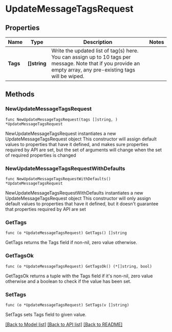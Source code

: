 # UpdateMessageTagsRequest

## Properties

Name | Type | Description | Notes
------------ | ------------- | ------------- | -------------
**Tags** | **[]string** | Write the updated list of tag(s) here. You can assign up to 10 tags per message.  Note that if you provide an empty array, any pre-existing tags will be wiped.  | 

## Methods

### NewUpdateMessageTagsRequest

`func NewUpdateMessageTagsRequest(tags []string, ) *UpdateMessageTagsRequest`

NewUpdateMessageTagsRequest instantiates a new UpdateMessageTagsRequest object
This constructor will assign default values to properties that have it defined,
and makes sure properties required by API are set, but the set of arguments
will change when the set of required properties is changed

### NewUpdateMessageTagsRequestWithDefaults

`func NewUpdateMessageTagsRequestWithDefaults() *UpdateMessageTagsRequest`

NewUpdateMessageTagsRequestWithDefaults instantiates a new UpdateMessageTagsRequest object
This constructor will only assign default values to properties that have it defined,
but it doesn't guarantee that properties required by API are set

### GetTags

`func (o *UpdateMessageTagsRequest) GetTags() []string`

GetTags returns the Tags field if non-nil, zero value otherwise.

### GetTagsOk

`func (o *UpdateMessageTagsRequest) GetTagsOk() (*[]string, bool)`

GetTagsOk returns a tuple with the Tags field if it's non-nil, zero value otherwise
and a boolean to check if the value has been set.

### SetTags

`func (o *UpdateMessageTagsRequest) SetTags(v []string)`

SetTags sets Tags field to given value.



[[Back to Model list]](../README.md#documentation-for-models) [[Back to API list]](../README.md#documentation-for-api-endpoints) [[Back to README]](../README.md)


